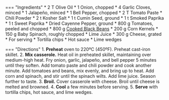 === "Ingredients"
    * 2 T Olive Oil
    * 1 Onion, chopped
    * 4 Garlic Cloves, minced
    * 1 Jalapeño, minced
    * 1 Bell Pepper, chopped
    * 2 T Tomato Paste
    * Chili Powder
        * 2 t Kosher Salt
        * 1 t Cumin Seed, ground
        * 1 t Smoked Paprika
        * 1 t Sweet Paprika
        * Dried Cayenne Pepper, ground
    * 800 g Tomatoes, peeled and chopped
    * 800 g [Cooked Black Beans](../legumes/beans/index.md)
    * 200 g Corn Kernels
    * 150 g Baby Spinach, roughly chopped
    * Lime Juice
    * 300 g Cheese, grated
    * For serving
        * Tortilla chips
        * Hot sauce
        * Lime wedges

=== "Directions"
    1. **Preheat** oven to 220ºC (450ºF). Preheat cast-iron skillet.
    2. **Mix casserole.** Heat oil in preheated skillet, maintaining over medium-high heat. Fry onion, garlic, jalapeño, and bell pepper 5 minutes until they soften. Add tomato paste and chili powder and cook another minute. Add tomatoes and beans, mix evenly, and bring up to heat. Add corn and spinach, and stir until the spinach wilts. Add lime juice. Season further to taste.
    3. **Broil.** Cover casserole with cheese. Broil until cheese is melted and browned.
    4. **Cool** a few minutes before serving.
    5. **Serve** with tortilla chips, hot sauce, and lime wedges.

[^perelman]:
    Perelman, Deb. ["Black bean and vegetable bake."](https://smittenkitchen.com/2024/05/black-bean-and-vegetable-bake/) *Smitten Kitchen.* 3 May 2024.
